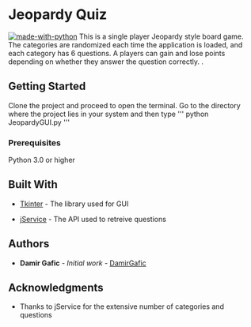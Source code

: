 # Jeopardy Quiz 
[![made-with-python](https://img.shields.io/badge/Made%20with-Python-1f425f.svg)](https://www.python.org/)
This is a single player Jeopardy style board game. The categories are randomized each time the application 
is loaded, and each category has 6 questions. A players can gain and lose points depending on whether they answer the question correctly. 
. 

## Getting Started

Clone the project and proceed to open the terminal. Go to the directory where the project lies in your system 
and then type 
''' 
python JeopardyGUI.py 
'''

### Prerequisites

Python 3.0 or higher 


## Built With

* [Tkinter](https://docs.python.org/3/library/tkinter.html) - The library used for GUI

* [jService](http://jservice.io/) - The API used to retreive questions


## Authors

* **Damir Gafic** - *Initial work* - [DamirGafic](https://github.com/DamirGafic)



## Acknowledgments

* Thanks to jService for the extensive number of categories and questions

